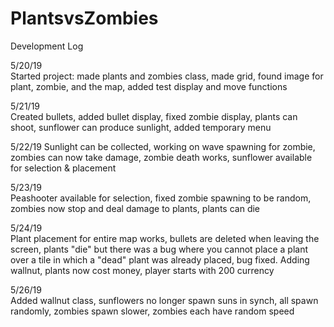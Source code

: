 # PlantsvsZombies

Development Log     

5/20/19  
Started project: made plants and zombies class, made grid, found image for plant, zombie, and the map, added test display and move functions  

5/21/19  
Created bullets, added bullet display, fixed zombie display, plants can shoot, sunflower can produce sunlight, added temporary menu  

5/22/19 
Sunlight can be collected, working on wave spawning for zombie, zombies can now take damage, zombie death works, sunflower available for selection & placement  

5/23/19    
Peashooter available for selection, fixed zombie spawning to be random, zombies now stop and deal damage to plants, plants can die  

5/24/19  
Plant placement for entire map works, bullets are deleted when leaving the screen, plants "die" but there was a bug where you cannot place a plant over a tile in which a "dead" plant was already placed, bug fixed. Adding wallnut, plants now cost money, player starts with 200 currency  

5/26/19   
Added wallnut class, sunflowers no longer spawn suns in synch, all spawn randomly, zombies spawn slower, zombies each have random speed 










